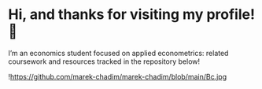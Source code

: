 # Hi, and thanks for visiting my profile! 👋 

I’m an economics student focused on applied econometrics: related coursework and resources tracked in the repository below!




!https://github.com/marek-chadim/marek-chadim/blob/main/Bc.jpg


 

 







